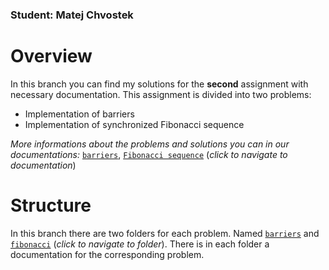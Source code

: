 ### Student: Matej Chvostek

# Overview
In this branch you can find my solutions for the **second** assignment with necessary documentation. This assignment is divided into two problems:
- Implementation of barriers
- Implementation of synchronized Fibonacci sequence

*More informations about the problems and solutions you can in our documentations:* <a href="https://github.com/Retoocs/chvostek-ppds/blob/29913651d7262d2cdc5ec3c8994f0e85072d50d8/barriers/README.md" target="_blank">`barriers`</a>, <a href="https://github.com/Retoocs/chvostek-ppds/blob/29913651d7262d2cdc5ec3c8994f0e85072d50d8/fibonacci/README.md" target="_blank">`Fibonacci sequence`</a> (*click to navigate to documentation*)

# Structure
In this branch there are two folders for each problem. Named <a href="https://github.com/Retoocs/chvostek-ppds/tree/02/barriers" target="_blank">`barriers`</a> and <a href="https://github.com/Retoocs/chvostek-ppds/tree/02/fibonacci" target="_blank">`fibonacci`</a> (*click to navigate to folder*). There is in each folder a documentation for the corresponding problem.


